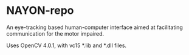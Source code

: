 # NAYON-repo
An eye-tracking based human-computer interface aimed at facilitating communication for the motor impaired.

Uses OpenCV 4.0.1, with vc15 *.lib and *.dll files.

